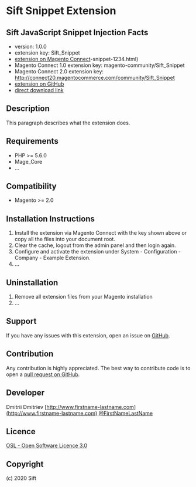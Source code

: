Sift Snippet Extension
=====================
Sift JavaScript Snippet Injection
Facts
-----
- version: 1.0.0
- extension key: Sift_Snippet
- [extension on Magento Connect](http://www.magentocommerce.com/magento-connect/sift)-snippet-1234.html)
- Magento Connect 1.0 extension key: magento-community/Sift_Snippet
- Magento Connect 2.0 extension key: http://connect20.magentocommerce.com/community/Sift_Snippet
- [extension on GitHub](https://github.com/sift/Sift_Snippet)
- [direct download link](http://connect.magentocommerce.com/community/get/Sift_Snippet-1.0.0.tgz)

Description
-----------
This paragraph describes what the extension does.

Requirements
------------
- PHP >= 5.6.0
- Mage_Core
- ...

Compatibility
-------------
- Magento >= 2.0

Installation Instructions
-------------------------
1. Install the extension via Magento Connect with the key shown above or copy all the files into your document root.
2. Clear the cache, logout from the admin panel and then login again.
3. Configure and activate the extension under System - Configuration - Company - Example Extension.
4. ...

Uninstallation
--------------
1. Remove all extension files from your Magento installation
2. ...

Support
-------
If you have any issues with this extension, open an issue on [GitHub](https://github.com/sift/Sift_Snippet/issues).

Contribution
------------
Any contribution is highly appreciated. The best way to contribute code is to open a [pull request on GitHub](https://help.github.com/articles/using-pull-requests).

Developer
---------
Dmitrii Dmitriev
[http://www.firstname-lastname.com](http://www.firstname-lastname.com)
[@FirstNameLastName](https://twitter.com/FirstNameLastName)

Licence
-------
[OSL - Open Software Licence 3.0](http://opensource.org/licenses/osl-3.0.php)

Copyright
---------
(c) 2020 Sift
